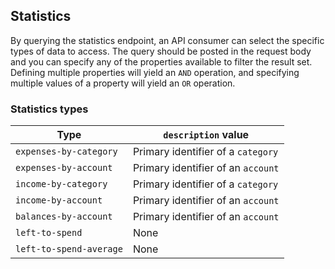 ## Statistics

By querying the statistics endpoint, an API consumer can select the specific types of data to access. The query should be posted in the request body and you can specify any of the properties available to filter the result set. Defining multiple properties will yield an <code>AND</code> operation, and specifying multiple values of a property will yield an <code>OR</code> operation.

### Statistics types

Type | <code>description</code> value
---- | -----------------
<code>expenses-by-category</code> | Primary identifier of a <code>category</code>
<code>expenses-by-account</code> | Primary identifier of an <code>account</code>
<code>income-by-category</code> | Primary identifier of a <code>category</code>
<code>income-by-account</code> | Primary identifier of an <code>account</code>
<code>balances-by-account</code> | Primary identifier of an <code>account</code>
<code>left-to-spend</code> | None
<code>left-to-spend-average</code> | None
